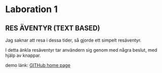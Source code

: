 # Laboration 1
## RES ÄVENTYR (TEXT BASED)

Jag saknar att resa i dessa tider, så gjorde ett simpelt resäventyr.

I detta änkla resäventyr tar användern sig genom med några beslut, med hjälp av knappar.

demo länk: [GITHub home page](https://www.github.com)
